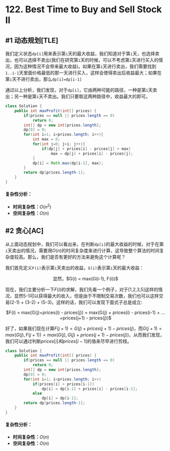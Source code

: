 # 122. Best Time to Buy and Sell Stock II

## #1 动态规划[TLE]

我们定义状态`dp[i]`用来表示第`i`天的最大收益，我们知道对于第`i`天，也选择卖出，也可以选择不卖出(我们在研究第`i`天的时候，可以不考虑第`i`天进行买入的情况，因为这种情况不会带来最大收益)。如果在第`i`天进行卖出，我们需要找到`1..i-1`天里面价格最低的那一天进行买入，这样会使得卖出后收益最大；如果在第`i`天不进行卖出，那么`dp[i]=dp[i-1]`

通过以上分析，我们发现，对于`dp[i]`，它由两种可能的路径，一种是第`i`天卖出；另一种是第`i`天不卖出。我们只要取这两种路径中，收益最大的即可。

```java
class Solution {
    public int maxProfit(int[] prices) {
        if(prices == null || prices.length == 0)
            return 0;
        int[] dp = new int[prices.length];
        dp[0] = 0;
        for(int i=1; i<prices.length; i++){
            int max = 0;
            for(int j=0; j<i; j++){
                if(dp[j] + prices[i] - prices[j] > max)
                    max = dp[j] + prices[i] - prices[j];
            }
            dp[i] = Math.max(dp[i-1], max);
        }
        return dp[prices.length-1];
    }
}
```

#### 复杂性分析：

- **时间复杂性：**$O(n^2)$
- **空间复杂性：**$O(n)$

## #2 贪心[AC]

从上面动态规划中，我们可以看出来，在判断`dp[i]`的最大收益的时候，对于在第`i`天卖出的情况，需要用$O(n)$的时间复杂度来进行计算，这导致整个算法的时间复杂度较高。那么，我们是否有更好的方法来避免这个计算呢？

我们首先定义`F(i)`表示第`i`天卖出的收益，`G(i)`表示第`i`天的最大收益：

<center>显然，$G(i) = max(G(i-1), F(i))$</center>

现在，我们主要分析一下$F(i)$的求解，我们先看一个例子，对于[1,2,3,5]这样的情况，显然5-1可以获得最大的收入，但是由于不限制交易次数，我们也可以这样交易(2-1) + (3-2) + (5-3)。这样的话，我们可以发现下面式子总是成立:

<center>$F(i) = max(G(j)+prices(i) - prices(j)) = max(G(j) + prices(i) - prices(i-1) + …+prices(j+1) - prices(j))$
</center>

好了，如果我们现在计算$F(j+1) =G(j) + prices(j+1) - prices(j)$，而$G(j+1) = max(G(j), F(j+1)) = max(G(j), G(j) + prices(j+1) - prices(j))$，从而我们发现，我们可以通过判断$prices[i]和prices[i-1]$的值来尽早进行剪枝。

```java
class Solution {
    public int maxProfit(int[] prices) {
        if(prices == null || prices.length == 0)
            return 0;
        int[] dp = new int[prices.length];
        dp[0] = 0;
        for(int i=1; i<prices.length; i++)
            if(prices[i] > prices[i-1])
                dp[i] = dp[i-1] + prices[i] - prices[i-1];
            else
                dp[i] = dp[i-1];
        return dp[prices.length-1];
    }
}
```

#### 复杂性分析：

- **时间复杂性：**$O(n)$
- **空间复杂性：**$O(n)$


